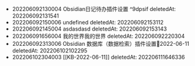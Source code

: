 - 202206092130004 Obsidian日记待办插件设置 ^9dpsif deletedAt: 202206092131541
- 202206092150006 undefined deletedAt: 202206092153112
- 202206092145004 asdasdasd deletedAt: 202206092153143
- 202206091656004 我的世界我的世界 deletedAt: 202206092220304
- 202206092313006 Obsidian 数据库（数据检索）插件设置📆2022-06-11 deletedAt: 202206102102295
- 202206102304003 [[KB-2022-06-11]] deletedAt: 202206111646336